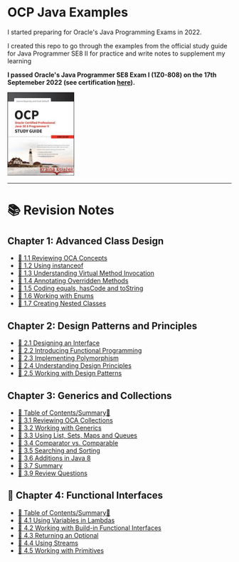 
# OCP Java Examples

I started preparing for Oracle's Java Programming Exams in 2022.

I created this repo to go through the examples from the official study guide for Java Programmer SE8 II for practice and write notes to supplement my learning

**I passed Oracle's Java Programmer SE8 Exam I (1Z0-808) on the 17th Septemeber 2022 (see certification [here](https://catalog-education.oracle.com/pls/certview/sharebadge?id=EA07F7E87C58656C402C410B4210C568878D18157BE7312F361477BEF21C9D87)).**

<img src="Book Cover.jpg" width="150px">

<hr>

# 📚 Revision Notes

 ## Chapter 1: Advanced Class Design
- [🧠 1.1 Reviewing OCA Concepts](/src/chapter_1/chapter_1_1_access_modifiers)
- [🧠 1.2 Using instanceof](/src/chapter_1/chapter_1_2_using_instanceof)
- [🧠 1.3 Understanding Virtual Method Invocation](/src/chapter_1/chapter_1_3_virtual_method_invocation)
- [🧠 1.4 Annotating Overridden Methods](/src/chapter_1/chapter_1_4_annotating_overridden_methods)
- [🧠 1.5 Coding equals, hasCode and toString](/src/chapter_1/chapter_1_5_equals_hashCode_toString)
- [🧠 1.6 Working with Enums](/src/chapter_1/chapter_1_6_enums)
- [🧠 1.7 Creating Nested Classes](/src/chapter_1/chapter_1_7_creating_nested_classes)

## Chapter 2: Design Patterns and Principles
- [🧠 2.1 Designing an Interface](/src/chapter_2/chapter_2_1_designing_an_interface)
- [🧠 2.2 Introducing Functional Programming](/src/chapter_2/chapter_2_2_intro_functional_programming)
- [🧠 2.3 Implementing Polymorphism](/src/chapter_2/chapter_2_3_implementing_polymorphism)
- [🧠 2.4 Understanding Design Principles](/src/chapter_2/chapter_2_4_understanding_design_principles)
- [🧠 2.5 Working with Design Patterns](/src/chapter_2/chapter_2_5_working_with_design_patterns)

## Chapter 3: Generics and Collections
- [📜 Table of Contents/Summary📜 ](/src/chapter_3/)
- [🧠 3.1 Reviewing OCA Collections](/src/chapter_3/chapter_3_1_reviewing_oca_collections)
- [🧠 3.2 Working with Generics](/src/chapter_3/chapter_3_2_working_with_generics)
- [🧠 3.3 Using List, Sets, Maps and Queues](/src/chapter_3/chapter_3_3_using_lists_sets_maps_queues)
- [🧠 3.4 Comparator vs. Comparable](/src/chapter_3/chapter_3_4_comparator_vs_comparable)
- [🧠 3.5 Searching and Sorting](/src/chapter_3/chapter_3_5_searching_and_sorting/)
- [🧠 3.6 Additions in Java 8](/src/chapter_3/chapter_3_6_additions_in_java_8/)
- [🧠 3.7 Summary](/src/chapter_3/)
- [🧠 3.9 Review Questions](/src/review_questions/chapter_3/)

## 🧠 Chapter 4: Functional Interfaces
- [📜 Table of Contents/Summary📜 ](/src/chapter_4/)
- [🧠 4.1 Using Variables in Lambdas](/src/chapter_4/c_4_1_using_variables_in_lambdas/)
- [🧠 4.2 Working with Build-in Functional Interfaces](/src/chapter_4/c_4_2_workingWithBuiltInFunctionalInterfaces/)
- [🧠 4.3 Returning an Optional](/src/chapter_4/c_4_3_returningAnOptional//)
- [🧠 4.4 Using Streams](/src/chapter_4/c_4_4_streams/)
- [🧠 4.5 Working with Primitives](/src/chapter_4/c_4_5_workingWithPrimitives/)